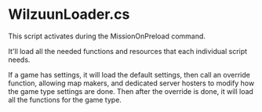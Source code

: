 # WilzuunLoader.cs

This script activates during the MissionOnPreload command.

It'll load all the needed functions and resources that each individual script needs.

If a game has settings, it will load the default settings, then call an override function, allowing map makers, and dedicated server hosters to modify how the game type settings are done.
Then after the override is done, it will load all the functions for the game type.

